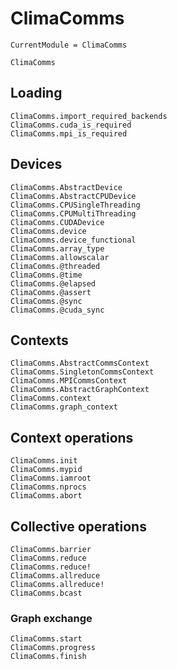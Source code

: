 # ClimaComms

```@meta
CurrentModule = ClimaComms
```

```@docs
ClimaComms
```

## Loading

```@docs
ClimaComms.import_required_backends
ClimaComms.cuda_is_required
ClimaComms.mpi_is_required
```

## Devices

```@docs
ClimaComms.AbstractDevice
ClimaComms.AbstractCPUDevice
ClimaComms.CPUSingleThreading
ClimaComms.CPUMultiThreading
ClimaComms.CUDADevice
ClimaComms.device
ClimaComms.device_functional
ClimaComms.array_type
ClimaComms.allowscalar
ClimaComms.@threaded
ClimaComms.@time
ClimaComms.@elapsed
ClimaComms.@assert
ClimaComms.@sync
ClimaComms.@cuda_sync
```

## Contexts

```@docs
ClimaComms.AbstractCommsContext
ClimaComms.SingletonCommsContext
ClimaComms.MPICommsContext
ClimaComms.AbstractGraphContext
ClimaComms.context
ClimaComms.graph_context
```

## Context operations

```@docs
ClimaComms.init
ClimaComms.mypid
ClimaComms.iamroot
ClimaComms.nprocs
ClimaComms.abort
```

## Collective operations

```@docs
ClimaComms.barrier
ClimaComms.reduce
ClimaComms.reduce!
ClimaComms.allreduce
ClimaComms.allreduce!
ClimaComms.bcast
```

### Graph exchange

```@docs
ClimaComms.start
ClimaComms.progress
ClimaComms.finish
```
